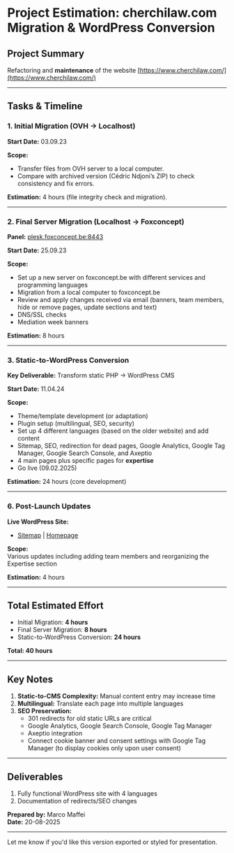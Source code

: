 # Project Estimation: cherchilaw.com Migration & WordPress Conversion

## Project Summary

Refactoring and **maintenance** of the website [https://www.cherchilaw.com/](https://www.cherchilaw.com/)

---

## Tasks & Timeline

### 1. Initial Migration (OVH → Localhost)

**Start Date:** 03.09.23  

**Scope:**

- Transfer files from OVH server to a local computer.  
- Compare with archived version (Cédric Ndjoni’s ZIP) to check consistency and fix errors.

**Estimation:** 4 hours (file integrity check and migration).

---

### 2. Final Server Migration (Localhost → Foxconcept)

**Panel:** [plesk.foxconcept.be:8443](https://plesk.foxconcept.be:8443/)

**Start Date:** 25.09.23  

**Scope:**

- Set up a new server on foxconcept.be with different services and programming languages  
- Migration from a local computer to foxconcept.be  
- Review and apply changes received via email (banners, team members, hide or remove pages, update sections and text)  
- DNS/SSL checks  
- Mediation week banners

**Estimation:** 8 hours

---

### 3. Static-to-WordPress Conversion

**Key Deliverable:** Transform static PHP → WordPress CMS  

**Start Date:** 11.04.24  

**Scope:**

- Theme/template development (or adaptation)  
- Plugin setup (multilingual, SEO, security)  
- Set up 4 different languages (based on the older website) and add content  
- Sitemap, SEO, redirection for dead pages, Google Analytics, Google Tag Manager, Google Search Console, and Axeptio  
- 4 main pages plus specific pages for **expertise**  
- Go live (09.02.2025)

**Estimation:** 24 hours (core development)

---

### 6. Post-Launch Updates

**Live WordPress Site:**  
- [Sitemap](https://www.cherchilaw.com/page-sitemap1.xml) | [Homepage](https://www.cherchilaw.com/)  

**Scope:**  
Various updates including adding team members and reorganizing the Expertise section

**Estimation:** 4 hours

---

## Total Estimated Effort

- Initial Migration: **4 hours**  
- Final Server Migration: **8 hours**  
- Static-to-WordPress Conversion: **24 hours**

**Total: 40 hours**

---

## Key Notes

1. **Static-to-CMS Complexity:** Manual content entry may increase time  
2. **Multilingual:** Translate each page into multiple languages  
3. **SEO Preservation:**  
   - 301 redirects for old static URLs are critical  
   - Google Analytics, Google Search Console, Google Tag Manager  
   - Axeptio integration  
   - Connect cookie banner and consent settings with Google Tag Manager (to display cookies only upon user consent)

---

## Deliverables

1. Fully functional WordPress site with 4 languages  
2. Documentation of redirects/SEO changes

**Prepared by:** Marco Maffei  
**Date:** 20-08-2025

---

Let me know if you'd like this version exported or styled for presentation.
